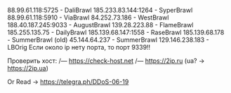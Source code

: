 
88.99.61.118:5725 - DaliBrawl
185.233.83.144:1264 - SyperBrawl
88.99.61.118:5910 - ViaBrawl
84.252.73.186 - WestBrawl
188.40.187.245:9033 - AugustBrawl
139.28.223.88 - FlameBrawl
185.255.135.75 - DailyBrawl
185.139.68.147:1558 - RaseBrawl
185.139.68.178 - SummerBrawl (old)
45.144.64.237 - SummerBrawl
129.146.238.183 - LBOrig
Если около ip нету порта, то порт 9339!! 

Проверить хост:
/— https://check-host.net
/— https://2ip.ru (ua? -> https://2ip.ua)






Or Read -> https://telegra.ph/DDoS-06-19
